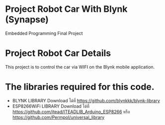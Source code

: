 ﻿# Project Robot Car With Blynk (Synapse)
Embedded Programming Final Project
 
# Project Robot Car Details
This project is to control the car via WIFI on the Blynk mobile application.

# The libraries required for this code.
- BLYNK LIBRARY Download ได้ที่ https://github.com/blynkkk/blynk-library
- ESP8266WiFi LIBRARY Download ได้ที่ https://github.com/itead/ITEADLIB_Arduino_ESP8266  หรือ https://github.com/Permpol/universal_library
